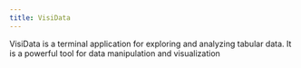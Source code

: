 ```yaml
---
title: VisiData
---
```

VisiData is a terminal application for exploring and analyzing tabular data. It is a powerful tool for data manipulation and visualization
